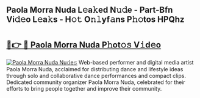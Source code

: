 ## Paola Morra Nuda L𝚎a𝚔ed N𝚞𝚍e - Part-Bfn Vi𝚍𝚎o L𝚎a𝚔s - H𝚘𝚝 O𝚗𝚕yf𝚊ns P𝚑𝚘tos HPQhz

# <h2><a href="http://kf8g4b.oniu.top/?m=Paola+Morra+Nuda">🔗👉 🔴 Paola Morra Nuda P𝚑ot𝚘𝚜 V𝚒d𝚎o</a></h2>

[![Paola Morra Nuda Nu𝚍e𝚜](https://i.imgur.com/0qMVB7G.gif)](http://kf8g4b.oniu.top/?m=Paola+Morra+Nuda)
Web-based performer and digital media artist Paola Morra Nuda, acclaimed for distributing dance and lifestyle ideas through solo and collaborative dance performances and compact clips. Dedicated community organizer Paola Morra Nuda, celebrated for their efforts to bring people together and improve their community.  
